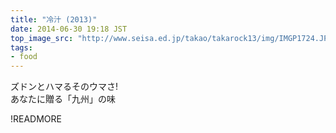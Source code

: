 ```yaml
---
title: "冷汁 (2013)"
date: 2014-06-30 19:18 JST
top_image_src: "http://www.seisa.ed.jp/takao/takarock13/img/IMGP1724.JPG"
tags:
- food
---
```

ズドンとハマるそのウマさ!  
あなたに贈る「九州」の味

!READMORE